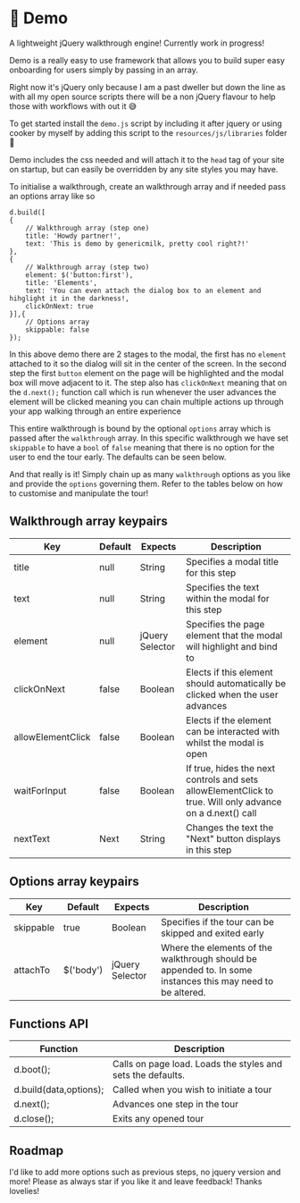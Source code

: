 # 🎩 Demo
A lightweight jQuery walkthrough engine! Currently work in progress!

Demo is a really easy to use framework that allows you to build super easy onboarding for users simply by passing in an array.

Right now it's jQuery only because I am a past dweller but down the line as with all my open source scripts there will be a non jQuery flavour to help those with workflows with out it 😅

To get started install the `demo.js` script by including it after jquery or using cooker by myself by adding this script to the `resources/js/libraries` folder 👀

Demo includes the css needed and will attach it to the `head` tag of your site on startup, but can easily be overridden by any site styles you may have.

To initialise a walkthrough, create an walkthrough array and if needed pass an options array like so
```
d.build([
{
    // Walkthrough array (step one)
    title: 'Howdy partner!',
    text: 'This is demo by genericmilk, pretty cool right?!'
},
{
    // Walkthrough array (step two)
    element: $('button:first'),
    title: 'Elements',
    text: 'You can even attach the dialog box to an element and hihglight it in the darkness!,
    clickOnNext: true
}],{
    // Options array
    skippable: false
});
```

In this above demo there are 2 stages to the modal, the first has no `element` attached to it so the dialog will sit in the center of the screen. In the second step the first `button` element on the page will be highlighted and the modal box will move adjacent to it. The step also has `clickOnNext` meaning that on the `d.next();` function call which is run whenever the user advances the element will be clicked meaning you can chain multiple actions up through your app walking through an entire experience

This entire walkthrough is bound by the optional `options` array which is passed after the `walkthrough` array. In this specific walkthrough we have set `skippable` to have a `bool` of `false` meaning that there is no option for the user to end the tour early. The defaults can be seen below.

And that really is it! Simply chain up as many `walkthrough` options as you like and provide the `options` governing them. Refer to the tables below on how to customise and manipulate the tour!

## Walkthrough array keypairs
| Key               | Default | Expects         | Description                                                                                               |
|-------------------|---------|-----------------|-----------------------------------------------------------------------------------------------------------|
| title             | null    | String          | Specifies a modal title for this step                                                                     |
| text              | null    | String          | Specifies the text within the modal for this step                                                         |
| element           | null    | jQuery Selector | Specifies the page element that the modal will highlight and bind to                                      |
| clickOnNext       | false   | Boolean         | Elects if this element should automatically be clicked when the user advances                             |
| allowElementClick | false   | Boolean         | Elects if the element can be interacted with whilst the modal is open                                     |
| waitForInput      | false   | Boolean         | If true, hides the next controls and sets allowElementClick to true. Will only advance on a d.next() call |
| nextText          | Next    | String          | Changes the text the "Next" button displays in this step                                                  |

## Options array keypairs
| Key       | Default   | Expects         | Description                                                                                                 |
|-----------|-----------|-----------------|-------------------------------------------------------------------------------------------------------------|
| skippable | true      | Boolean         | Specifies if the tour can be skipped and exited early                                                       |
| attachTo  | $('body') | jQuery Selector | Where the elements of the walkthrough should be appended to. In some instances this may need to be altered. |

## Functions API
| Function               | Description                                                 |
|------------------------|-------------------------------------------------------------|
| d.boot();              | Calls on page load. Loads the styles and sets the defaults. |
| d.build(data,options); | Called when you wish to initiate a tour                     |
| d.next();              | Advances one step in the tour                               |
| d.close();             | Exits any opened tour                                       |

## Roadmap
I'd like to add more options such as previous steps, no jquery version and more! Please as always star if you like it and leave feedback! Thanks lovelies!
